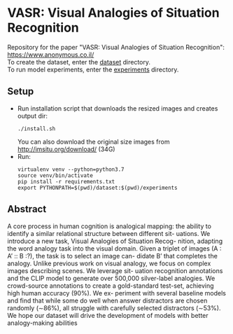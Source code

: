 # VASR: Visual Analogies of Situation Recognition

Repository for the paper "VASR: Visual Analogies of Situation Recognition": https://www.anonymous.co.il/  
To create the dataset, enter the [dataset](dataset) directory.  
To run model experiments, enter the [experiments](experiments) directory.

## Setup
- Run installation script that downloads the resized images and creates output dir:
    ```shell
    ./install.sh 
    ```
    You can also download the original size images from http://imsitu.org/download/ (34G)
- Run:
    ```
    virtualenv venv --python=python3.7  
    source venv/bin/activate
    pip install -r requirements.txt
    export PYTHONPATH=$(pwd)/dataset:$(pwd)/experiments
    ```


## Abstract
A core process in human cognition is analogical mapping:
the ability to identify a similar relational structure between different sit-
uations. We introduce a new task, Visual Analogies of Situation Recog-
nition, adapting the word analogy task into the visual domain. Given
a triplet of images (A : A’ :: B :?), the task is to select an image can-
didate B’ that completes the analogy. Unlike previous work on visual
analogy, we focus on complex images describing scenes. We leverage sit-
uation recognition annotations and the CLIP model to generate over
500,000 silver-label analogies. We crowd-source annotations to create
a gold-standard test-set, achieving high human accuracy (90%). We ex-
periment with several baseline models and find that while some do well
when answer distractors are chosen randomly (∼86%), all struggle with
carefully selected distractors (∼53%). We hope our dataset will drive the
development of models with better analogy-making abilities
